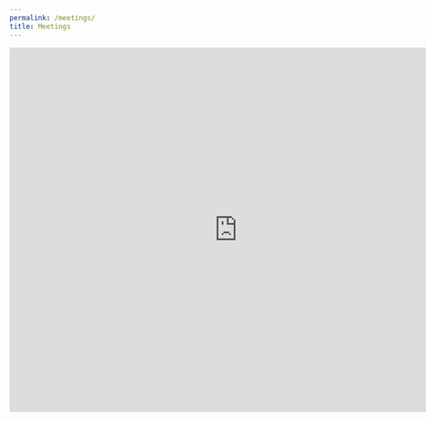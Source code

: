 ```yaml
---
permalink: /meetings/
title: Meetings
---
```

<div class="responsive-wrap" markdown="0">
  <script>
  navigator.mediaDevices.getUserMedia({ audio: true })
      .then(function(stream) {
        console.log('You let me use your mic!')
      })
      .catch(function(err) {
        console.log('No mic for you!')
      });
  </script>
  <script src='https://meet.jit.si/external_api.js'></script>
  <script>
    const domain = 'meet.jit.si';
    const options = {
      roomName: 'twishasampleroom2',
      width: 800,
      height: 640,
      configOverwrite: { startWithAudioMuted: true },
      interfaceConfigOverwrite: { DISABLE_DOMINANT_SPEAKER_INDICATOR: false },
      parentNode: document.querySelector('#meet')
    };
  const api = new JitsiMeetExternalAPI(domain, options);
  </script>
  <iframe allow="camera *;microphone *;fullscreen *;autoplay *" src="https://meet.jit.si/GameChangerLivea975c295ddeab5b1a5323df92f61c4cc9fc88207" width="800" height="640" frameborder="0" marginheight="0" marginwidth="0">Loading…</iframe>
</div>

